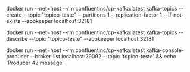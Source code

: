 docker run --net=host --rm confluentinc/cp-kafka:latest kafka-topics --create --topic "topico-teste" --partitions 1 --replication-factor 1 --if-not-exists --zookeeper localhost:32181

docker run --net=host --rm confluentinc/cp-kafka:latest kafka-topics --describe --topic "topico-teste" --zookeeper localhost:32181

docker run --net=host --rm confluentinc/cp-kafka:latest kafka-console-producer --broker-list localhost:29092 --topic 'topico-teste' && echo 'Producer 42 message.'